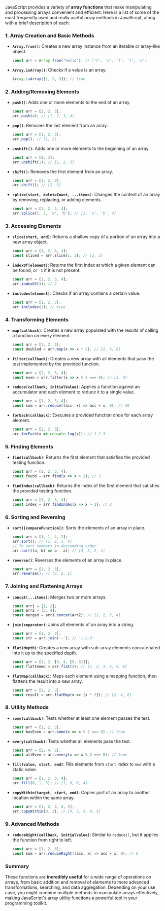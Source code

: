JavaScript provides a variety of **array functions** that make manipulating and processing arrays convenient and efficient. Here is a list of some of the most frequently used and really useful array methods in JavaScript, along with a brief description of each:

### 1. **Array Creation and Basic Methods**
- **`Array.from()`**: Creates a new array instance from an iterable or array-like object.
  ```javascript
  const arr = Array.from('hello'); // ['h', 'e', 'l', 'l', 'o']
  ```
  
- **`Array.isArray()`**: Checks if a value is an array.
  ```javascript
  Array.isArray([1, 2, 3]); // true
  ```

### 2. **Adding/Removing Elements**
- **`push()`**: Adds one or more elements to the end of an array.
  ```javascript
  const arr = [1, 2, 3];
  arr.push(4); // [1, 2, 3, 4]
  ```

- **`pop()`**: Removes the last element from an array.
  ```javascript
  const arr = [1, 2, 3];
  arr.pop(); // [1, 2]
  ```

- **`unshift()`**: Adds one or more elements to the beginning of an array.
  ```javascript
  const arr = [2, 3];
  arr.unshift(1); // [1, 2, 3]
  ```

- **`shift()`**: Removes the first element from an array.
  ```javascript
  const arr = [1, 2, 3];
  arr.shift(); // [2, 3]
  ```

- **`splice(start, deleteCount, ...items)`**: Changes the content of an array by removing, replacing, or adding elements.
  ```javascript
  const arr = [1, 2, 3, 4];
  arr.splice(1, 2, 'a', 'b'); // [1, 'a', 'b', 4]
  ```

### 3. **Accessing Elements**
- **`slice(start, end)`**: Returns a shallow copy of a portion of an array into a new array object.
  ```javascript
  const arr = [1, 2, 3, 4];
  const sliced = arr.slice(1, 3); // [2, 3]
  ```

- **`indexOf(element)`**: Returns the first index at which a given element can be found, or `-1` if it is not present.
  ```javascript
  const arr = [1, 2, 3, 4];
  arr.indexOf(3); // 2
  ```

- **`includes(element)`**: Checks if an array contains a certain value.
  ```javascript
  const arr = [1, 2, 3];
  arr.includes(2); // true
  ```

### 4. **Transforming Elements**
- **`map(callback)`**: Creates a new array populated with the results of calling a function on every element.
  ```javascript
  const arr = [1, 2, 3];
  const doubled = arr.map(x => x * 2); // [2, 4, 6]
  ```

- **`filter(callback)`**: Creates a new array with all elements that pass the test implemented by the provided function.
  ```javascript
  const arr = [1, 2, 3, 4];
  const even = arr.filter(x => x % 2 === 0); // [2, 4]
  ```

- **`reduce(callback, initialValue)`**: Applies a function against an accumulator and each element to reduce it to a single value.
  ```javascript
  const arr = [1, 2, 3, 4];
  const sum = arr.reduce((acc, x) => acc + x, 0); // 10
  ```

- **`forEach(callback)`**: Executes a provided function once for each array element.
  ```javascript
  const arr = [1, 2, 3];
  arr.forEach(x => console.log(x)); // 1 2 3
  ```

### 5. **Finding Elements**
- **`find(callback)`**: Returns the first element that satisfies the provided testing function.
  ```javascript
  const arr = [1, 2, 3, 4];
  const found = arr.find(x => x > 2); // 3
  ```

- **`findIndex(callback)`**: Returns the index of the first element that satisfies the provided testing function.
  ```javascript
  const arr = [1, 2, 3, 4];
  const index = arr.findIndex(x => x > 2); // 2
  ```

### 6. **Sorting and Reversing**
- **`sort([compareFunction])`**: Sorts the elements of an array in place.
  ```javascript
  const arr = [3, 1, 4, 2];
  arr.sort(); // [1, 2, 3, 4]
  // To sort numbers in descending order
  arr.sort((a, b) => b - a); // [4, 3, 2, 1]
  ```

- **`reverse()`**: Reverses the elements of an array in place.
  ```javascript
  const arr = [1, 2, 3];
  arr.reverse(); // [3, 2, 1]
  ```

### 7. **Joining and Flattening Arrays**
- **`concat(...items)`**: Merges two or more arrays.
  ```javascript
  const arr1 = [1, 2];
  const arr2 = [3, 4];
  const merged = arr1.concat(arr2); // [1, 2, 3, 4]
  ```

- **`join(separator)`**: Joins all elements of an array into a string.
  ```javascript
  const arr = [1, 2, 3];
  const str = arr.join('-'); // '1-2-3'
  ```

- **`flat(depth)`**: Creates a new array with sub-array elements concatenated into it up to the specified depth.
  ```javascript
  const arr = [1, 2, [3, 4, [5, 6]]];
  const flattened = arr.flat(2); // [1, 2, 3, 4, 5, 6]
  ```

- **`flatMap(callback)`**: Maps each element using a mapping function, then flattens the result into a new array.
  ```javascript
  const arr = [1, 2, 3];
  const result = arr.flatMap(x => [x * 2]); // [2, 4, 6]
  ```

### 8. **Utility Methods**
- **`some(callback)`**: Tests whether at least one element passes the test.
  ```javascript
  const arr = [1, 2, 3];
  const hasEven = arr.some(x => x % 2 === 0); // true
  ```

- **`every(callback)`**: Tests whether all elements pass the test.
  ```javascript
  const arr = [2, 4, 6];
  const allEven = arr.every(x => x % 2 === 0); // true
  ```

- **`fill(value, start, end)`**: Fills elements from `start` index to `end` with a static value.
  ```javascript
  const arr = [1, 2, 3, 4];
  arr.fill(0, 1, 3); // [1, 0, 0, 4]
  ```

- **`copyWithin(target, start, end)`**: Copies part of an array to another location within the same array.
  ```javascript
  const arr = [1, 2, 3, 4, 5];
  arr.copyWithin(0, 3); // [4, 5, 3, 4, 5]
  ```

### 9. **Advanced Methods**
- **`reduceRight(callback, initialValue)`**: Similar to `reduce()`, but it applies the function from right to left.
  ```javascript
  const arr = [1, 2, 3];
  const sum = arr.reduceRight((acc, x) => acc + x, 0); // 6
  ```

### Summary
These functions are **incredibly useful** for a wide range of operations on arrays, from basic addition and removal of elements to more advanced transformations, searching, and data aggregation. Depending on your use case, you might combine multiple methods to manipulate arrays effectively, making JavaScript's array utility functions a powerful tool in your programming toolkit.
